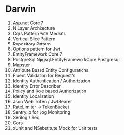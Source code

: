 # Darwin

1. Asp.net Core 7
2. N Layer Architecture
3. Cqrs Pattern with Mediatr.
4. Vertical Slice Pattern
5. Repository Pattern
6. Options pattern for Jwt
7. EntityFramework Core 7
8. PostgreSql Npgsql.EntityFrameworkCore.Postgresql
9. Mapster
10. Attribute Based Entity Configurations
11. Fluent Validation for Request's
12. Identity Authentication / Authorization
13. Identity Error Describer
14. Policy and Role based Authorization
15. Identity Localization
16. Json Web Token / JwtBearer
17. RateLimiter -> TokenBucket
18. Sentry.io for Log Monitoring
19. Serilog / Seq
20. Cors
21. xUnit and NSubstitute Mock for Unit tests 

